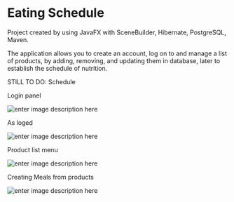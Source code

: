 Eating Schedule
===============

Project created by using JavaFX with SceneBuilder, Hibernate, PostgreSQL, Maven.

The application allows you to create an account, log on to and manage a list of products, by adding, removing, and updating them in database, later to establish the schedule of nutrition.

STILL TO DO: Schedule

Login panel

![enter image description here](https://zapodaj.net/images/7f6dec1e8ed41.png)

As loged

![enter image description here](https://zapodaj.net/images/bbea335042e6a.png)

Product list menu

![enter image description here](https://zapodaj.net/images/82975534e7d17.png)

Creating Meals from products

![enter image description here](https://zapodaj.net/images/5f2cf8185d02a.png)
